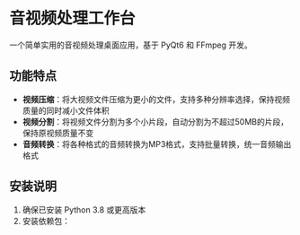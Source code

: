 # 音视频处理工作台

一个简单实用的音视频处理桌面应用，基于 PyQt6 和 FFmpeg 开发。

## 功能特点

- **视频压缩**：将大视频文件压缩为更小的文件，支持多种分辨率选择，保持视频质量的同时减小文件体积
- **视频分割**：将视频文件分割为多个小片段，自动分割为不超过50MB的片段，保持原视频质量不变
- **音频转换**：将各种格式的音频转换为MP3格式，支持批量转换，统一音频输出格式

## 安装说明

1. 确保已安装 Python 3.8 或更高版本
2. 安装依赖包：